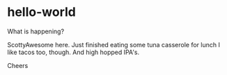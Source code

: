 # hello-world

What is happening?

ScottyAwesome here. Just finished eating some tuna casserole for lunch
I like tacos too, though. And high hopped IPA's.

Cheers
